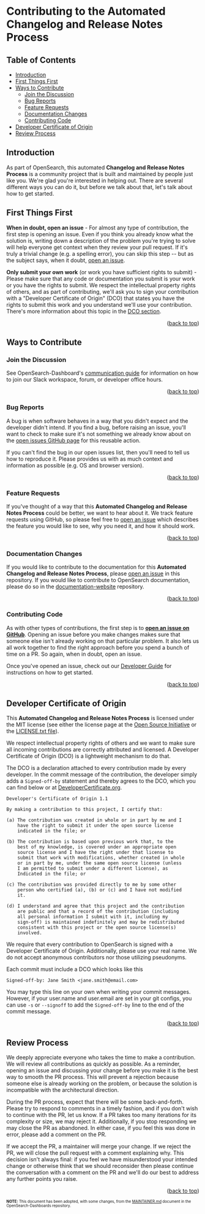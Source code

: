 <a name="back-to-top"></a>
<!-- omit in toc -->
# Contributing to the Automated Changelog and Release Notes Process

<!-- omit in toc -->
## Table of Contents
- [Introduction](#introduction)
- [First Things First](#first-things-first)
- [Ways to Contribute](#ways-to-contribute)
  - [Join the Discussion](#join-the-discussion)
  - [Bug Reports](#bug-reports)
  - [Feature Requests](#feature-requests)
  - [Documentation Changes](#documentation-changes)
  - [Contributing Code](#contributing-code)
- [Developer Certificate of Origin](#developer-certificate-of-origin)
- [Review Process](#review-process)

## Introduction
As part of OpenSearch, this automated **Changelog and Release Notes Process** is a community project that is built and maintained by people just like you. We're glad you're interested in helping out. There are several different ways you can do it, but before we talk about that, let's talk about how to get started.

## First Things First

**When in doubt, open an issue** - For almost any type of contribution, the first step is opening an issue. Even if you think you already know what the solution is, writing down a description of the problem you're trying to solve will help everyone get context when they review your pull request. If it's truly a trivial change (e.g. a spelling error), you can skip this step -- but as the subject says, when it doubt, [open an issue](https://github.com/opensearch-project/OpenSearch-Dashboards/issues).

**Only submit your own work** (or work you have sufficient rights to submit) - Please make sure that any code or documentation you submit is your work or you have the rights to submit. We respect the intellectual property rights of others, and as part of contributing, we'll ask you to sign your contribution with a "Developer Certificate of Origin" (DCO) that states you have the rights to submit this work and you understand we'll use your contribution. There's more information about this topic in the [DCO section](#developer-certificate-of-origin).

<p align="right">(<a href="#back-to-top">back to top</a>)</p>

## Ways to Contribute

### Join the Discussion

See OpenSearch-Dashboard's [communication guide](https://github.com/opensearch-project/OpenSearch-Dashboards/blob/main/COMMUNICATIONS.md) for information on how to join our Slack workspace, forum, or developer office hours.

<p align="right">(<a href="#back-to-top">back to top</a>)</p>

### Bug Reports

A bug is when software behaves in a way that you didn't expect and the developer didn't intend. If you find a bug, before raising an issue, you'll want to check to make sure it's not something we already know about on the [open issues GitHub page](https://github.com/BigSamu/OpenSearch_Parse_Changelog_Action/issues) for this reusable action.

If you can't find the bug in our open issues list, then you'll need to tell us how to reproduce it. Please provides us with as much context and information as possible (e.g. OS and browser version).

<p align="right">(<a href="#back-to-top">back to top</a>)</p>

### Feature Requests

If you've thought of a way that this **Automated Changelog and Release Notes Process** could be better, we want to hear about it. We track feature requests using GitHub, so please feel free to [open an issue](https://github.com/BigSamu/OpenSearch_Parse_Changelog_Action/issues/new) which describes the feature you would like to see, why you need it, and how it should work.

<p align="right">(<a href="#back-to-top">back to top</a>)</p>

### Documentation Changes

If you would like to contribute to the documentation for this **Automated Changelog and Release Notes Process**, please [open an issue](https://github.com/BigSamu/OpenSearch_Parse_Changelog_Action/issues/new) in this repository. If you would like to contribute to OpenSearch documentation, please do so in the [documentation-website](https://github.com/opensearch-project/documentation-website) repository.

<p align="right">(<a href="#back-to-top">back to top</a>)</p>

### Contributing Code

As with other types of contributions, the first step is to [**open an issue on GitHub**](https://github.com/BigSamu/OpenSearch_Parse_Changelog_Action/issues/new). Opening an issue before you make changes makes sure that someone else isn't already working on that particular problem. It also lets us all work together to find the right approach before you spend a bunch of time on a PR. So again, when in doubt, open an issue.

Once you've opened an issue, check out our [Developer Guide](./DEVELOPER_GUIDE.md) for instructions on how to get started.

<p align="right">(<a href="#back-to-top">back to top</a>)</p>

## Developer Certificate of Origin

This **Automated Changelog and Release Notes Process** is licensed under the MIT license (see either the license page at the [Open Source Initiative](https://opensource.org/license/mit/) or the [LICENSE.txt file](./LICENSE.txt)).

We respect intellectual property rights of others and we want to make sure all incoming contributions are correctly attributed and licensed. A Developer Certificate of Origin (DCO) is a lightweight mechanism to do that.

The DCO is a declaration attached to every contribution made by every developer. In the commit message of the contribution, the developer simply adds a `Signed-off-by` statement and thereby agrees to the DCO, which you can find below or at [DeveloperCertificate.org](http://developercertificate.org/).

```
Developer's Certificate of Origin 1.1

By making a contribution to this project, I certify that:

(a) The contribution was created in whole or in part by me and I
    have the right to submit it under the open source license
    indicated in the file; or

(b) The contribution is based upon previous work that, to the
    best of my knowledge, is covered under an appropriate open
    source license and I have the right under that license to
    submit that work with modifications, whether created in whole
    or in part by me, under the same open source license (unless
    I am permitted to submit under a different license), as
    Indicated in the file; or

(c) The contribution was provided directly to me by some other
    person who certified (a), (b) or (c) and I have not modified
    it.

(d) I understand and agree that this project and the contribution
    are public and that a record of the contribution (including
    all personal information I submit with it, including my
    sign-off) is maintained indefinitely and may be redistributed
    consistent with this project or the open source license(s)
    involved.
 ```
We require that every contribution to OpenSearch is signed with a Developer Certificate of Origin. Additionally, please use your real name. We do not accept anonymous contributors nor those utilizing pseudonyms.

Each commit must include a DCO which looks like this

```
Signed-off-by: Jane Smith <jane.smith@email.com>
```
You may type this line on your own when writing your commit messages. However, if your user.name and user.email are set in your git configs, you can use `-s` or `--signoff` to add the `Signed-off-by` line to the end of the commit message.

<p align="right">(<a href="#back-to-top">back to top</a>)</p>

## Review Process

We deeply appreciate everyone who takes the time to make a contribution. We will review all contributions as quickly as possible. As a reminder, opening an issue and discussing your change before you make it is the best way to smooth the PR process. This will prevent a rejection because someone else is already working on the problem, or because the solution is incompatible with the architectural direction.

During the PR process, expect that there will be some back-and-forth. Please try to respond to comments in a timely fashion, and if you don't wish to continue with the PR, let us know. If a PR takes too many iterations for its complexity or size, we may reject it. Additionally, if you stop responding we may close the PR as abandoned. In either case, if you feel this was done in error, please add a comment on the PR.

If we accept the PR, a maintainer will merge your change. If we reject the PR, we will close the pull request with a comment explaining why. This decision isn't always final: if you feel we have misunderstood your intended change or otherwise think that we should reconsider then please continue the conversation with a comment on the PR and we'll do our best to address any further points you raise.

<p align="right">(<a href="#back-to-top">back to top</a>)</p>

<sup><sub>**NOTE:** This document has been adopted, with some changes, from the [MAINTAINER.md](https://github.com/opensearch-project/OpenSearch-Dashboards/blob/main/CONTRIBUTING.md) document in the OpenSearch-Dashboards repository.</sub></sup>
